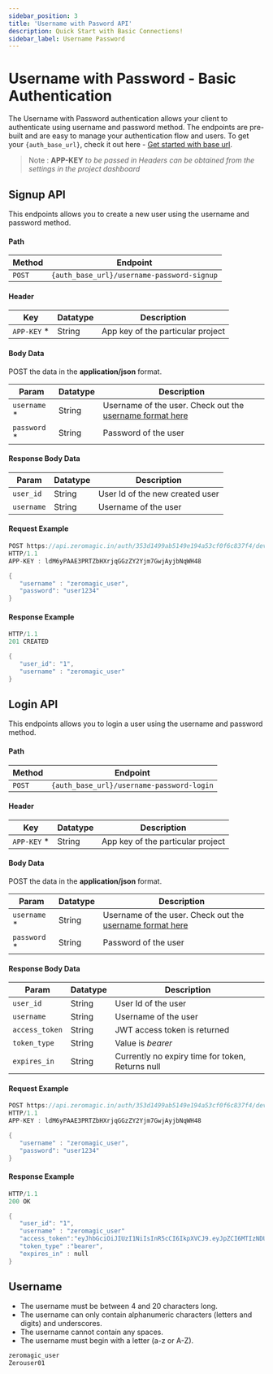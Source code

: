 ```yaml
---
sidebar_position: 3
title: 'Username with Pasword API'
description: Quick Start with Basic Connections! 
sidebar_label: Username Password
---
```


# Username with Password - Basic Authentication

The Username with Password authentication allows your client to authenticate using username and password method. The endpoints are pre-built and are easy to manage your authentication flow and users. To get your `{auth_base_url}`, check it out here - [Get started with base url](authentication/apireference/generalinfo#get-started-with-base-url).

> Note : **APP-KEY** *to be passed in Headers can be obtained from the settings in the project dashboard*

## Signup API

This endpoints allows you to create a new user using the username and password method.

#### Path
| Method | Endpoint |
|---------|-------|
|`POST` | `{auth_base_url}/username-password-signup`|

#### Header
| Key | Datatype | Description|
|-------|-------|----------|
| `APP-KEY` * | String | App key of the particular project |


#### Body Data
POST the data in the **application/json** format.

| Param | Datatype | Description|
|-------|-------|----------|
| `username` * | String | Username of the user. Check out the [username format here](/authentication/apireference/basicauth/usernamepass#username-validators) |
| `password` * | String | Password of the user |


#### Response Body Data

| Param | Datatype | Description|
|-------|-------|----------|
| `user_id` | String | User Id of the new created user |
| `username`  | String | Username of the user |


#### Request Example

```go
POST https://api.zeromagic.in/auth/353d1499ab5149e194a53cf0f6c837f4/development/username-password-signup 
HTTP/1.1
APP-KEY : ldM6yPAAE3PRTZbHXrjqGGzZY2Yjm7GwjAyjbNqWH48

{
   "username" : "zeromagic_user",
   "password": "user1234"
}
```

#### Response Example

```go
HTTP/1.1 
201 CREATED

{
   "user_id": "1",
   "username" : "zeromagic_user"
}
```

## Login API

This endpoints allows you to login a user using the username and password method.

#### Path
| Method | Endpoint |
|---------|-------|
|`POST` | `{auth_base_url}/username-password-login`|

#### Header
| Key | Datatype | Description|
|-------|-------|----------|
| `APP-KEY` * | String | App key of the particular project |


#### Body Data
POST the data in the **application/json** format.

| Param | Datatype | Description|
|-------|-------|----------|
| `username` * | String | Username of the user. Check out the [username format here](/authentication/apireference/basicauth/usernamepass#username-validators) |
| `password` * | String | Password of the user |


#### Response Body Data

| Param | Datatype | Description|
|-------|-------|----------|
| `user_id` | String | User Id of the user |
| `username`  | String | Username of the user |
| `access_token` | String | JWT access token is returned |
| `token_type` | String | Value is *bearer* |
| `expires_in` | String | Currently no expiry time for token, Returns null |


#### Request Example

```go
POST https://api.zeromagic.in/auth/353d1499ab5149e194a53cf0f6c837f4/development/username-password-login 
HTTP/1.1
APP-KEY : ldM6yPAAE3PRTZbHXrjqGGzZY2Yjm7GwjAyjbNqWH48

{
   "username" : "zeromagic_user",
   "password": "user1234"
}
```

#### Response Example

```go
HTTP/1.1 
200 OK

{
   "user_id": "1",
   "username" : "zeromagic_user"
   "access_token":"eyJhbGciOiJIUzI1NiIsInR5cCI6IkpXVCJ9.eyJpZCI6MTIzNDU2Nzg5LCJuYW1lIjoiSm9zZXBoIn0.OpOSSw7e485LOP5PrzScxHb7SR6sAOMRckfFwi4rp7o",
   "token_type" :"bearer",
   "expires_in" : null
}
```


## Username 
- The username must be between 4 and 20 characters long.
- The username can only contain alphanumeric characters (letters and digits) and underscores.
- The username cannot contain any spaces.
- The username must begin with a letter (a-z or A-Z).

```jsx title="Examples"
zeromagic_user
Zerouser01
```